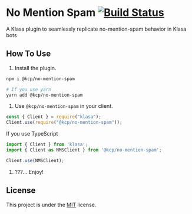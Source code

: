 # No Mention Spam [![Build Status](https://dev.azure.com/klasacommunityplugins/Plugins/_apis/build/status/No%20Mention%20Spam?branchName=master)](https://dev.azure.com/klasacommunityplugins/Plugins/_build/latest?definitionId=4&branchName=master)

A Klasa plugin to seamlessly replicate no-mention-spam behavior in Klasa bots

## How To Use

1. Install the plugin.

```bash
npm i @kcp/no-mention-spam

# If you use yarn
yarn add @kcp/no-mention-spam
```

1. Use `@kcp/no-mention-spam` in your client.

```js
const { Client } = require("klasa");
Client.use(require("@kcp/no-mention-spam"));
```

If you use TypeScript

```ts
import { Client } from 'klasa';
import { Client as NMSClient } from '@kcp/no-mention-spam';

Client.use(NMSClient);
```

1. ???... Enjoy!

## License

This project is under the [MIT](https://github.com/KlasaCommunityPlugins/no-mention-spam/blob/master/LICENSE) license.
